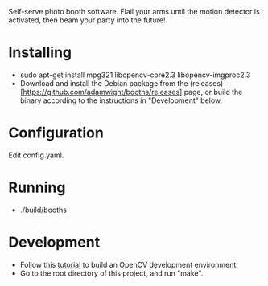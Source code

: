 Self-serve photo booth software.  Flail your arms until the motion
detector is activated, then beam your party into the future!

Installing
==========

* sudo apt-get install mpg321 libopencv-core2.3 libopencv-imgproc2.3
* Download and install the Debian package from the (releases)[https://github.com/adamwight/booths/releases] page, or build the binary according to the instructions in "Development" below.

Configuration
=============

Edit config.yaml.

Running
=======

* ./build/booths

Development
===========

* Follow this [tutorial](http://docs.opencv.org/doc/tutorials/introduction/linux_install/linux_install.html#linux-installation) to build an OpenCV development environment.
* Go to the root directory of this project, and run "make".
